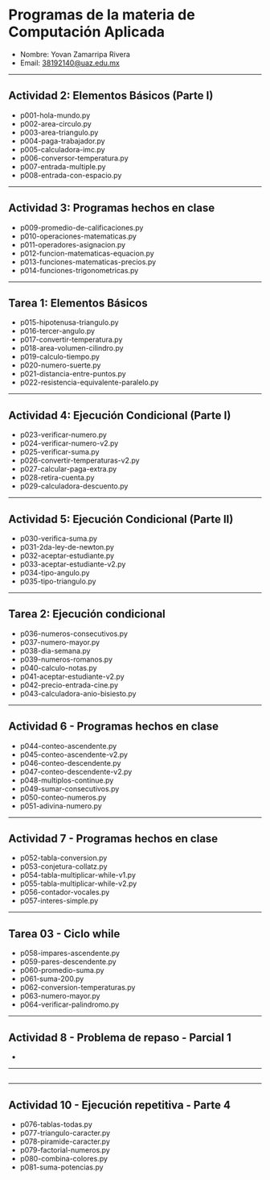# Programas de la materia de Computación Aplicada

- Nombre: Yovan Zamarripa Rivera  
- Email: 38192140@uaz.edu.mx
---

## Actividad 2: Elementos Básicos (Parte I)
- p001-hola-mundo.py  
- p002-area-circulo.py  
- p003-area-triangulo.py  
- p004-paga-trabajador.py  
- p005-calculadora-imc.py  
- p006-conversor-temperatura.py  
- p007-entrada-multiple.py  
- p008-entrada-con-espacio.py  

---

## Actividad 3: Programas hechos en clase
- p009-promedio-de-calificaciones.py  
- p010-operaciones-matematicas.py  
- p011-operadores-asignacion.py  
- p012-funcion-matematicas-equacion.py  
- p013-funciones-matematicas-precios.py  
- p014-funciones-trigonometricas.py  

---

## Tarea 1: Elementos Básicos
- p015-hipotenusa-triangulo.py  
- p016-tercer-angulo.py  
- p017-convertir-temperatura.py  
- p018-area-volumen-cilindro.py  
- p019-calculo-tiempo.py  
- p020-numero-suerte.py  
- p021-distancia-entre-puntos.py  
- p022-resistencia-equivalente-paralelo.py

---

## Actividad 4: Ejecución Condicional (Parte I)
- p023-verificar-numero.py  
- p024-verificar-numero-v2.py  
- p025-verificar-suma.py  
- p026-convertir-temperaturas-v2.py  
- p027-calcular-paga-extra.py  
- p028-retira-cuenta.py  
- p029-calculadora-descuento.py  

----

## Actividad 5: Ejecución Condicional (Parte II)
- p030-verifica-suma.py  
- p031-2da-ley-de-newton.py  
- p032-aceptar-estudiante.py  
- p033-aceptar-estudiante-v2.py  
- p034-tipo-angulo.py  
- p035-tipo-triangulo.py  

---

## Tarea 2: Ejecución condicional
- p036-numeros-consecutivos.py  
- p037-numero-mayor.py  
- p038-dia-semana.py  
- p039-numeros-romanos.py  
- p040-calculo-notas.py  
- p041-aceptar-estudiante-v2.py  
- p042-precio-entrada-cine.py  
- p043-calculadora-anio-bisiesto.py  

--- 

## Actividad 6 - Programas hechos en clase
- p044-conteo-ascendente.py
- p045-conteo-ascendente-v2.py
- p046-conteo-descendente.py
- p047-conteo-descendente-v2.py
- p048-multiplos-continue.py
- p049-sumar-consecutivos.py
- p050-conteo-numeros.py
- p051-adivina-numero.py

---

## Actividad 7 - Programas hechos en clase
- p052-tabla-conversion.py
- p053-conjetura-collatz.py
- p054-tabla-multiplicar-while-v1.py
- p055-tabla-multiplicar-while-v2.py
- p056-contador-vocales.py
- p057-interes-simple.py

---

## Tarea 03 - Ciclo while
- p058-impares-ascendente.py
- p059-pares-descendente.py
- p060-promedio-suma.py
- p061-suma-200.py
- p062-conversion-temperaturas.py
- p063-numero-mayor.py
- p064-verificar-palindromo.py

---

## Actividad 8 - Problema de repaso - Parcial 1
- 
---
## 
---
## Actividad 10 - Ejecución repetitiva - Parte 4
- p076-tablas-todas.py
- p077-triangulo-caracter.py
- p078-piramide-caracter.py
- p079-factorial-numeros.py
- p080-combina-colores.py
- p081-suma-potencias.py